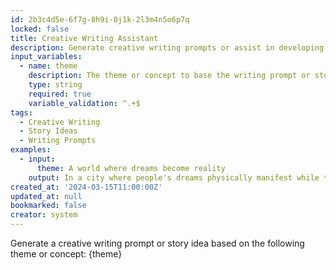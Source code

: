 ```yaml
---
id: 2b3c4d5e-6f7g-8h9i-0j1k-2l3m4n5o6p7q
locked: false
title: Creative Writing Assistant
description: Generate creative writing prompts or assist in developing story ideas based on user input.
input_variables:
  - name: theme
    description: The theme or concept to base the writing prompt or story idea on
    type: string
    required: true
    variable_validation: ^.+$
tags:
  - Creative Writing
  - Story Ideas
  - Writing Prompts
examples:
  - input:
      theme: A world where dreams become reality
    output: In a city where people's dreams physically manifest while they sleep, a dream therapist must help a client whose nightmares are terrorizing the neighborhood. As the therapist delves deeper into the client's subconscious, they uncover a conspiracy that threatens the fabric of reality itself.
created_at: '2024-03-15T11:00:00Z'
updated_at: null
bookmarked: false
creator: system
---
```


Generate a creative writing prompt or story idea based on the following theme or concept: {theme}

